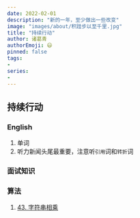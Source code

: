 ```yaml
---
date: 2022-02-01
description: "新的一年，至少做出一些改变"
image: "images/about/积跬步以至千里.jpg"
title: "持续行动"
author: 诸葛青
authorEmoji: 😃
pinned: false
tags:
- 
series:
-
---
```


## 持续行动


### English
1. 单词
2. 听力新闻头尾最重要，注意听`引用`词和`转折`词

### 面试知识


### 算法
1. [43. 字符串相乘](https://leetcode-cn.com/problems/multiply-strings/)

